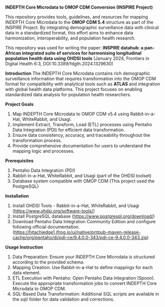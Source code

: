 **INDEPTH Core Microdata to OMOP CDM Conversion (INSPIRE Project)**

This repository provides tools, guidelines, and resources for mapping INDEPTH Core Microdata to the **OMOP CDM 5.4** structure as part of the INSPIRE Project. By integrating demographic surveillance data with clinical data in a standardized format, this effort aims to enhance data harmonization, interoperability, and population health research.

This repository was used for writing the paper:
**INSPIRE datahub: a pan-African integrated suite of services for harmonising longitudinal population health data using OHDSI tools**
(January 2024, Frontiers in Digital Health 6:3, DOI:10.3389/fdgth.2024.1329630)

**Introduction**
The INDEPTH Core Microdata contains rich demographic surveillance information that requires transformation into the OMOP CDM format for compatibility with analytical tools such as **ATLAS** and integration with global health data platforms. This project focuses on enabling standardized data analysis for population health researchers.

**Project Goals**

1) Map INDEPTH Core Microdata to OMOP CDM v5.4 using Rabbit-in-a-Hat, WhiteRabbit, and Usagi.
2) Implement Extract, Transform, Load (ETL) processes using Pentaho Data Integration (PDI) for efficient data transformation.
3) Ensure data consistency, accuracy, and traceability throughout the transformation process.
4) Provide comprehensive documentation for users to understand the mapping logic and processes.

**Prerequisites**

1) Pentaho Data Integration (PDI)
2) Rabbit-in-a-Hat, WhiteRabbit, and Usagi (part of the OHDSI toolset)
3) Database system compatible with OMOP CDM (This project used the PostgreSQL)

**Installation**

1) Install OHDSI Tools - Rabbit-in-a-Hat, WhiteRabbit, and Usagi (https://www.ohdsi.org/software-tools/)
2) Install PostgreSQL database (https://www.postgresql.org/download/)
3) Download Pentaho Data Integration Community Edition and configure following official documentation. (https://hitachiedge1.jfrog.io/ui/native/pntpub-maven-release-cache/org/pentaho/di/pdi-ce/9.4.0.0-343/pdi-ce-9.4.0.0-343.zip)

**Usage Instruction**

1) Data Preparation: Ensure your INDEPTH Core Microdata is structured according to the provided schema.
2) Mapping Creation: Use Rabbit-in-a-Hat to define mappings for each data element.
3) ETL Execution with Pentaho:
  Open Pentaho Data Integration (Spoon).
  Execute the appropriate transformation jobs to convert INDEPTH Core Microdata to OMOP CDM.
4) SQL-Based Data Transformation: Additional SQL scripts are available in the sql/ folder for data validation and corrections.


